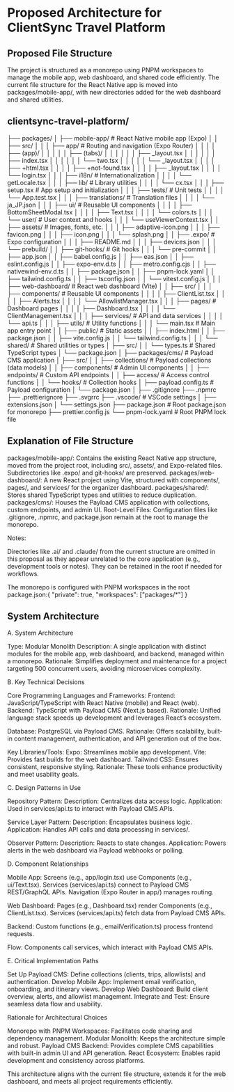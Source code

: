 # Proposed Architecture for ClientSync Travel Platform

## Proposed File Structure

The project is structured as a monorepo using PNPM workspaces to manage the mobile app, web dashboard, and shared code efficiently. The current file structure for the React Native app is moved into packages/mobile-app/, with new directories added for the web dashboard and shared utilities.

## clientsync-travel-platform/

├── packages/
│   ├── mobile-app/                      # React Native mobile app (Expo)
│   │   ├── src/
│   │   │   ├── app/                     # Routing and navigation (Expo Router)
│   │   │   │   ├── (app)/
│   │   │   │   │   ├── (tabs)/
│   │   │   │   │   │   ├── _layout.tsx
│   │   │   │   │   │   ├── index.tsx
│   │   │   │   │   │   └── two.tsx
│   │   │   │   │   └── _layout.tsx
│   │   │   │   ├── +html.tsx
│   │   │   │   ├── +not-found.tsx
│   │   │   │   ├── _layout.tsx
│   │   │   │   └── login.tsx
│   │   │   ├── i18n/                    # Internationalization
│   │   │   │   └── getLocale.tsx
│   │   │   ├── lib/                     # Library utilities
│   │   │   │   └── cx.tsx
│   │   │   ├── setup.tsx                # App setup and initialization
│   │   │   ├── tests/                   # Unit tests
│   │   │   │   └── App.test.tsx
│   │   │   ├── translations/            # Translation files
│   │   │   │   └── ja_JP.json
│   │   │   ├── ui/                      # Reusable UI components
│   │   │   │   ├── BottomSheetModal.tsx
│   │   │   │   ├── Text.tsx
│   │   │   │   └── colors.ts
│   │   │   └── user/                    # User context and hooks
│   │   │       └── useViewerContext.tsx
│   │   ├── assets/                      # Images, fonts, etc.
│   │   │   ├── adaptive-icon.png
│   │   │   ├── favicon.png
│   │   │   ├── icon.png
│   │   │   └── splash.png
│   │   ├── .expo/                       # Expo configuration
│   │   │   ├── README.md
│   │   │   ├── devices.json
│   │   │   └── prebuild/
│   │   ├── git-hooks/                   # Git hooks
│   │   │   └── pre-commit
│   │   ├── app.json
│   │   ├── babel.config.js
│   │   ├── eas.json
│   │   ├── eslint.config.js
│   │   ├── expo-env.d.ts
│   │   ├── metro.config.cjs
│   │   ├── nativewind-env.d.ts
│   │   ├── package.json
│   │   ├── pnpm-lock.yaml
│   │   ├── tailwind.config.ts
│   │   ├── tsconfig.json
│   │   └── vitest.config.js
│   │
│   ├── web-dashboard/                   # React web dashboard (Vite)
│   │   ├── src/
│   │   │   ├── components/              # Reusable UI components
│   │   │   │   ├── ClientList.tsx
│   │   │   │   ├── Alerts.tsx
│   │   │   │   └── AllowlistManager.tsx
│   │   │   ├── pages/                   # Dashboard pages
│   │   │   │   ├── Dashboard.tsx
│   │   │   │   └── ClientManagement.tsx
│   │   │   ├── services/                # API and data services
│   │   │   │   └── api.ts
│   │   │   ├── utils/                   # Utility functions
│   │   │   └── main.tsx                 # Main app entry point
│   │   ├── public/                      # Static assets
│   │   ├── index.html
│   │   ├── package.json
│   │   ├── vite.config.js
│   │   └── tailwind.config.ts
│   │
│   └── shared/                          # Shared utilities or types
│       ├── src/
│       │   └── types.ts                 # Shared TypeScript types
│       └── package.json
│
├── packages/cms/                        # Payload CMS application
│   ├── src/
│   │   ├── collections/                 # Payload collections (data models)
│   │   ├── components/                  # Admin UI components
│   │   ├── endpoints/                   # Custom API endpoints
│   │   ├── access/                      # Access control functions
│   │   └── hooks/                       # Collection hooks
│   ├── payload.config.ts                # Payload configuration
│   └── package.json
│
├── .gitignore
├── .npmrc
├── .prettierignore
├── .svgrrc
├── .vscode/                             # VSCode settings
│   ├── extensions.json
│   └── settings.json
├── package.json                         # Root package.json for monorepo
├── prettier.config.js
└── pnpm-lock.yaml                       # Root PNPM lock file

## Explanation of File Structure

packages/mobile-app/: Contains the existing React Native app structure, moved from the project root, including src/, assets/, and Expo-related files. Subdirectories like .expo/ and git-hooks/ are preserved.
packages/web-dashboard/: A new React project using Vite, structured with components/, pages/, and services/ for the organizer dashboard.
packages/shared/: Stores shared TypeScript types and utilities to reduce duplication.
packages/cms/: Houses the Payload CMS application with collections, custom endpoints, and admin UI.
Root-Level Files: Configuration files like .gitignore, .npmrc, and package.json remain at the root to manage the monorepo.

Notes: 

Directories like .ai/ and .claude/ from the current structure are omitted in this proposal as they appear unrelated to the core application (e.g., development tools or notes). They can be retained in the root if needed for workflows.

The monorepo is configured with PNPM workspaces in the root package.json:{
  "private": true,
  "workspaces": ["packages/*"]
}




## System Architecture
A. System Architecture

Type: Modular Monolith
Description: A single application with distinct modules for the mobile app, web dashboard, and backend, managed within a monorepo.
Rationale: Simplifies deployment and maintenance for a project targeting 500 concurrent users, avoiding microservices complexity.

B. Key Technical Decisions

Core Programming Languages and Frameworks:
Frontend: JavaScript/TypeScript with React Native (mobile) and React (web).
Backend: TypeScript with Payload CMS (Next.js based).
Rationale: Unified language stack speeds up development and leverages React’s ecosystem.


Database: PostgreSQL via Payload CMS.
Rationale: Offers scalability, built-in content management, authentication, and API generation out of the box.


Key Libraries/Tools:
Expo: Streamlines mobile app development.
Vite: Provides fast builds for the web dashboard.
Tailwind CSS: Ensures consistent, responsive styling.
Rationale: These tools enhance productivity and meet usability goals.



C. Design Patterns in Use

Repository Pattern:
Description: Centralizes data access logic.
Application: Used in services/api.ts to interact with Payload CMS APIs.


Service Layer Pattern:
Description: Encapsulates business logic.
Application: Handles API calls and data processing in services/.


Observer Pattern:
Description: Reacts to state changes.
Application: Powers alerts in the web dashboard via Payload webhooks or polling.



D. Component Relationships

Mobile App:
Screens (e.g., app/login.tsx) use Components (e.g., ui/Text.tsx).
Services (services/api.ts) connect to Payload CMS REST/GraphQL APIs.
Navigation (Expo Router in app/) manages routing.


Web Dashboard:
Pages (e.g., Dashboard.tsx) render Components (e.g., ClientList.tsx).
Services (services/api.ts) fetch data from Payload CMS APIs.


Backend:
Custom functions (e.g., emailVerification.ts) process frontend requests.


Flow: Components call services, which interact with Payload CMS APIs.

E. Critical Implementation Paths

Set Up Payload CMS: Define collections (clients, trips, allowlists) and authentication.
Develop Mobile App: Implement email verification, onboarding, and itinerary views.
Develop Web Dashboard: Build client overview, alerts, and allowlist management.
Integrate and Test: Ensure seamless data flow and usability.


Rationale for Architectural Choices

Monorepo with PNPM Workspaces: Facilitates code sharing and dependency management.
Modular Monolith: Keeps the architecture simple and robust.
Payload CMS Backend: Provides complete CMS capabilities with built-in admin UI and API generation.
React Ecosystem: Enables rapid development and consistency across platforms.

This architecture aligns with the current file structure, extends it for the web dashboard, and meets all project requirements efficiently.
